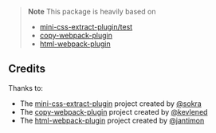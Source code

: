 >**Note**
> This package is heavily based on
>
> - [mini-css-extract-plugin/test](https://github.com/webpack-contrib/mini-css-extract-plugin/tree/master/test)
> - [copy-webpack-plugin](https://github.com/webpack-contrib/copy-webpack-plugin/tree/master/test)
> - [html-webpack-plugin](https://github.com/jantimon/html-webpack-plugin/tree/main/spec)

## Credits

Thanks to:

- The [mini-css-extract-plugin](https://github.com/webpack-contrib/mini-css-extract-plugin) project created by [@sokra](https://github.com/sokra)
- The [copy-webpack-plugin](https://github.com/webpack-contrib/copy-webpack-plugin) project created by [@kevlened](https://github.com/kevlened)
- The [html-webpack-plugin](https://github.com/jantimon/html-webpack-plugin) project created by [@jantimon](https://github.com/jantimon)
